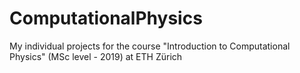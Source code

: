 # ComputationalPhysics
My individual projects for the course "Introduction to Computational Physics" (MSc level - 2019) at ETH Zürich
